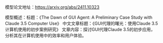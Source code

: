 模型论文地址：https://arxiv.org/abs/2411.10323

模型概述：标题：《The Dawn of GUI Agent: A Preliminary Case Study with Claude 3.5 Computer Use》
中文文章标题：《GUI代理的曙光：使用Claude 3.5计算机使用的初步案例研究》
文章内容：探讨GUI代理Claude 3.5的初步应用，分析其在计算机使用中的效率和用户体验。
